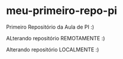 # meu-primeiro-repo-pi
Primeiro Repositório da Aula de PI :)

ALterando repositório REMOTAMENTE :)

Alterando repositório LOCALMENTE :)
